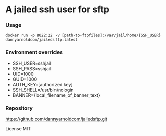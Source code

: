 # A jailed ssh user for sftp  

### Usage

    docker run -p 8022:22 -v [path-to-ftpfiles]:/var/jail/home/{SSH_USER} dannyarnoldcom/jailedsftp:latest

### Environment overrides

 - SSH_USER=sshjail
 - SSH_PASS=sshjail
 - UID=1000
 - GUID=1000
 - AUTH_KEY=[authorized key]
 - SSH_SHELL=/usr/bin/nologin
 - BANNER={local_filename_of_banner_text}
### Repository

<https://github.com/dannyarnoldcom/jailedsftp.git>

License MIT
